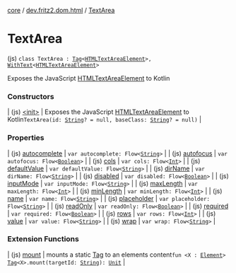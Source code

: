 [core](../../index.md) / [dev.fritz2.dom.html](../index.md) / [TextArea](./index.md)

# TextArea

(js) `class TextArea : `[`Tag`](../../dev.fritz2.dom/-tag/index.md)`<`[`HTMLTextAreaElement`](https://kotlinlang.org/api/latest/jvm/stdlib/org.w3c.dom/-h-t-m-l-text-area-element/index.html)`>, `[`WithText`](../../dev.fritz2.dom/-with-text/index.md)`<`[`HTMLTextAreaElement`](https://kotlinlang.org/api/latest/jvm/stdlib/org.w3c.dom/-h-t-m-l-text-area-element/index.html)`>`

Exposes the JavaScript [HTMLTextAreaElement](https://developer.mozilla.org/en/docs/Web/API/HTMLTextAreaElement) to Kotlin

### Constructors

| (js) [&lt;init&gt;](-init-.md) | Exposes the JavaScript [HTMLTextAreaElement](https://developer.mozilla.org/en/docs/Web/API/HTMLTextAreaElement) to Kotlin`TextArea(id: `[`String`](https://kotlinlang.org/api/latest/jvm/stdlib/kotlin/-string/index.html)`? = null, baseClass: `[`String`](https://kotlinlang.org/api/latest/jvm/stdlib/kotlin/-string/index.html)`? = null)` |

### Properties

| (js) [autocomplete](autocomplete.md) | `var autocomplete: Flow<`[`String`](https://kotlinlang.org/api/latest/jvm/stdlib/kotlin/-string/index.html)`>` |
| (js) [autofocus](autofocus.md) | `var autofocus: Flow<`[`Boolean`](https://kotlinlang.org/api/latest/jvm/stdlib/kotlin/-boolean/index.html)`>` |
| (js) [cols](cols.md) | `var cols: Flow<`[`Int`](https://kotlinlang.org/api/latest/jvm/stdlib/kotlin/-int/index.html)`>` |
| (js) [defaultValue](default-value.md) | `var defaultValue: Flow<`[`String`](https://kotlinlang.org/api/latest/jvm/stdlib/kotlin/-string/index.html)`>` |
| (js) [dirName](dir-name.md) | `var dirName: Flow<`[`String`](https://kotlinlang.org/api/latest/jvm/stdlib/kotlin/-string/index.html)`>` |
| (js) [disabled](disabled.md) | `var disabled: Flow<`[`Boolean`](https://kotlinlang.org/api/latest/jvm/stdlib/kotlin/-boolean/index.html)`>` |
| (js) [inputMode](input-mode.md) | `var inputMode: Flow<`[`String`](https://kotlinlang.org/api/latest/jvm/stdlib/kotlin/-string/index.html)`>` |
| (js) [maxLength](max-length.md) | `var maxLength: Flow<`[`Int`](https://kotlinlang.org/api/latest/jvm/stdlib/kotlin/-int/index.html)`>` |
| (js) [minLength](min-length.md) | `var minLength: Flow<`[`Int`](https://kotlinlang.org/api/latest/jvm/stdlib/kotlin/-int/index.html)`>` |
| (js) [name](name.md) | `var name: Flow<`[`String`](https://kotlinlang.org/api/latest/jvm/stdlib/kotlin/-string/index.html)`>` |
| (js) [placeholder](placeholder.md) | `var placeholder: Flow<`[`String`](https://kotlinlang.org/api/latest/jvm/stdlib/kotlin/-string/index.html)`>` |
| (js) [readOnly](read-only.md) | `var readOnly: Flow<`[`Boolean`](https://kotlinlang.org/api/latest/jvm/stdlib/kotlin/-boolean/index.html)`>` |
| (js) [required](required.md) | `var required: Flow<`[`Boolean`](https://kotlinlang.org/api/latest/jvm/stdlib/kotlin/-boolean/index.html)`>` |
| (js) [rows](rows.md) | `var rows: Flow<`[`Int`](https://kotlinlang.org/api/latest/jvm/stdlib/kotlin/-int/index.html)`>` |
| (js) [value](value.md) | `var value: Flow<`[`String`](https://kotlinlang.org/api/latest/jvm/stdlib/kotlin/-string/index.html)`>` |
| (js) [wrap](wrap.md) | `var wrap: Flow<`[`String`](https://kotlinlang.org/api/latest/jvm/stdlib/kotlin/-string/index.html)`>` |

### Extension Functions

| (js) [mount](../../dev.fritz2.dom/mount.md) | mounts a static [Tag](../../dev.fritz2.dom/-tag/index.md) to an elements content`fun <X : `[`Element`](https://kotlinlang.org/api/latest/jvm/stdlib/org.w3c.dom/-element/index.html)`> `[`Tag`](../../dev.fritz2.dom/-tag/index.md)`<X>.mount(targetId: `[`String`](https://kotlinlang.org/api/latest/jvm/stdlib/kotlin/-string/index.html)`): `[`Unit`](https://kotlinlang.org/api/latest/jvm/stdlib/kotlin/-unit/index.html) |

